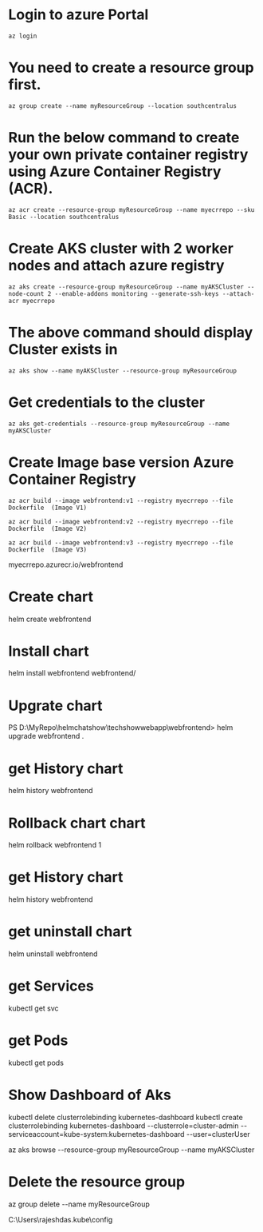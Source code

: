 # Login to azure Portal
	az login

# You need to create a resource group first.

	az group create --name myResourceGroup --location southcentralus

# Run the below command to create your own private container registry using Azure Container Registry (ACR).

	az acr create --resource-group myResourceGroup --name myecrrepo --sku Basic --location southcentralus

# Create AKS cluster with 2 worker nodes and attach azure registry
	az aks create --resource-group myResourceGroup --name myAKSCluster --node-count 2 --enable-addons monitoring --generate-ssh-keys --attach-acr myecrrepo

# The above command should display Cluster exists in 
	az aks show --name myAKSCluster --resource-group myResourceGroup

# Get credentials to the cluster
	az aks get-credentials --resource-group myResourceGroup --name myAKSCluster

# Create Image base version Azure Container Registry 

	az acr build --image webfrontend:v1 --registry myecrrepo --file Dockerfile  (Image V1)
	
	az acr build --image webfrontend:v2 --registry myecrrepo --file Dockerfile  (Image V2)
	
	az acr build --image webfrontend:v3 --registry myecrrepo --file Dockerfile  (Image V3)


myecrrepo.azurecr.io/webfrontend


# Create chart
helm create webfrontend

# Install chart
helm install webfrontend webfrontend/

# Upgrate chart
PS D:\MyRepo\helmchatshow\techshowwebapp\webfrontend> helm upgrade webfrontend .

# get History chart
helm history webfrontend

# Rollback chart chart
helm rollback webfrontend 1

# get History chart
helm history webfrontend

# get uninstall chart
helm uninstall webfrontend

# get Services
kubectl get svc

# get Pods
kubectl get pods


# Show Dashboard of Aks
kubectl delete clusterrolebinding kubernetes-dashboard
kubectl create clusterrolebinding kubernetes-dashboard --clusterrole=cluster-admin --serviceaccount=kube-system:kubernetes-dashboard --user=clusterUser

az aks browse --resource-group myResourceGroup --name myAKSCluster

# Delete the resource group

az group delete --name myResourceGroup

C:\Users\rajeshdas\.kube\config
